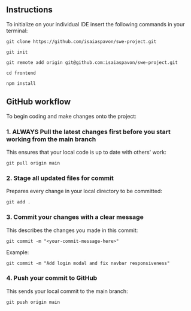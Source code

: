 ## Instructions

To initialize on your individual IDE insert the following commands in your terminal:

```
git clone https://github.com/isaiaspavon/swe-project.git
```

```
git init
```

```
git remote add origin git@github.com:isaiaspavon/swe-project.git
```

```
cd frontend
```

```
npm install
```

## GitHub workflow

To begin coding and make changes onto the project:

### 1. **ALWAYS Pull the latest changes first before you start working from the main branch**

This ensures that your local code is up to date with others' work:

 ```
 git pull origin main
 ```

### 2. **Stage all updated files for commit**

Prepares every change in your local directory to be committed:

```
git add .
```

### 3. **Commit your changes with a clear message**

This describes the changes you made in this commit:

```
git commit -m "<your-commit-message-here>"
```

Example:

```
git commit -m "Add login modal and fix navbar responsiveness"
```

### 4. **Push your commit to GitHub**

This sends your local commit to the main branch:

```
git push origin main
```